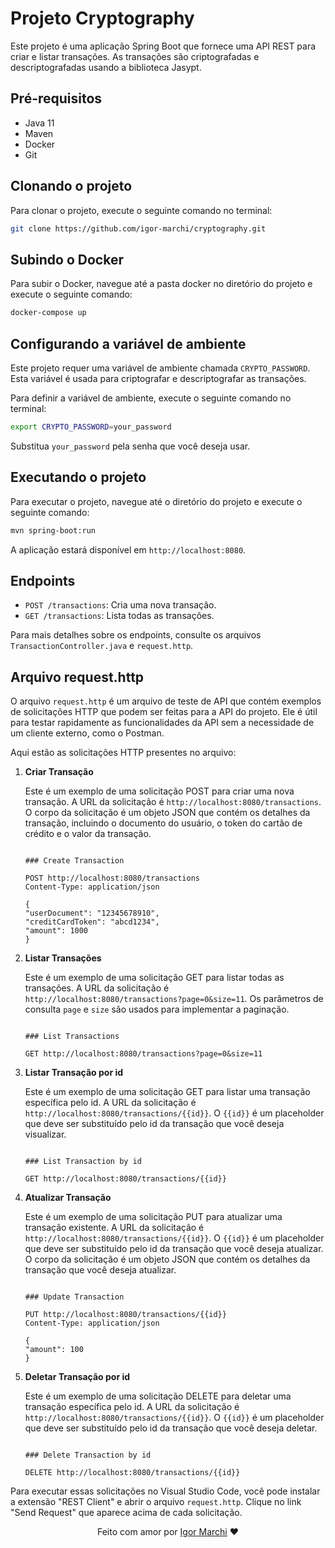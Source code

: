 # Projeto Cryptography

Este projeto é uma aplicação Spring Boot que fornece uma API REST para criar e listar transações. As transações são criptografadas e descriptografadas usando a biblioteca Jasypt.

## Pré-requisitos

-   Java 11
-   Maven
-   Docker
-   Git

## Clonando o projeto

Para clonar o projeto, execute o seguinte comando no terminal:

```bash
git clone https://github.com/igor-marchi/cryptography.git
```

## Subindo o Docker

Para subir o Docker, navegue até a pasta docker no diretório do projeto e execute o seguinte comando:

```bash
docker-compose up
```

## Configurando a variável de ambiente

Este projeto requer uma variável de ambiente chamada `CRYPTO_PASSWORD`. Esta variável é usada para criptografar e descriptografar as transações.

Para definir a variável de ambiente, execute o seguinte comando no terminal:

```bash
export CRYPTO_PASSWORD=your_password
```

Substitua `your_password` pela senha que você deseja usar.

## Executando o projeto

Para executar o projeto, navegue até o diretório do projeto e execute o seguinte comando:

```bash
mvn spring-boot:run
```

A aplicação estará disponível em `http://localhost:8080`.

## Endpoints

-   `POST /transactions`: Cria uma nova transação.
-   `GET /transactions`: Lista todas as transações.

Para mais detalhes sobre os endpoints, consulte os arquivos `TransactionController.java` e `request.http`.

## Arquivo request.http

O arquivo `request.http` é um arquivo de teste de API que contém exemplos de solicitações HTTP que podem ser feitas para a API do projeto. Ele é útil para testar rapidamente as funcionalidades da API sem a necessidade de um cliente externo, como o Postman.

Aqui estão as solicitações HTTP presentes no arquivo:

1. **Criar Transação**

    Este é um exemplo de uma solicitação POST para criar uma nova transação. A URL da solicitação é `http://localhost:8080/transactions`. O corpo da solicitação é um objeto JSON que contém os detalhes da transação, incluindo o documento do usuário, o token do cartão de crédito e o valor da transação.

    ```http

    ### Create Transaction

    POST http://localhost:8080/transactions
    Content-Type: application/json

    {
    "userDocument": "12345678910",
    "creditCardToken": "abcd1234",
    "amount": 1000
    }
    ```

2. **Listar Transações**

    Este é um exemplo de uma solicitação GET para listar todas as transações. A URL da solicitação é `http://localhost:8080/transactions?page=0&size=11`. Os parâmetros de consulta `page` e `size` são usados para implementar a paginação.

    ```http

    ### List Transactions

    GET http://localhost:8080/transactions?page=0&size=11
    ```

3. **Listar Transação por id**

    Este é um exemplo de uma solicitação GET para listar uma transação específica pelo id. A URL da solicitação é `http://localhost:8080/transactions/{{id}}`. O `{{id}}` é um placeholder que deve ser substituído pelo id da transação que você deseja visualizar.

    ```http

    ### List Transaction by id

    GET http://localhost:8080/transactions/{{id}}
    ```

4. **Atualizar Transação**

    Este é um exemplo de uma solicitação PUT para atualizar uma transação existente. A URL da solicitação é `http://localhost:8080/transactions/{{id}}`. O `{{id}}` é um placeholder que deve ser substituído pelo id da transação que você deseja atualizar. O corpo da solicitação é um objeto JSON que contém os detalhes da transação que você deseja atualizar.

    ```http

    ### Update Transaction

    PUT http://localhost:8080/transactions/{{id}}
    Content-Type: application/json

    {
    "amount": 100
    }
    ```

5. **Deletar Transação por id**

    Este é um exemplo de uma solicitação DELETE para deletar uma transação específica pelo id. A URL da solicitação é `http://localhost:8080/transactions/{{id}}`. O `{{id}}` é um placeholder que deve ser substituído pelo id da transação que você deseja deletar.

    ```http

    ### Delete Transaction by id

    DELETE http://localhost:8080/transactions/{{id}}
    ```

Para executar essas solicitações no Visual Studio Code, você pode instalar a extensão "REST Client" e abrir o arquivo `request.http`. Clique no link "Send Request" que aparece acima de cada solicitação.

<p align="center">Feito com amor por <a href="https://www.linkedin.com/in/igor-marchi/">Igor Marchi</a> ❤️</p>
